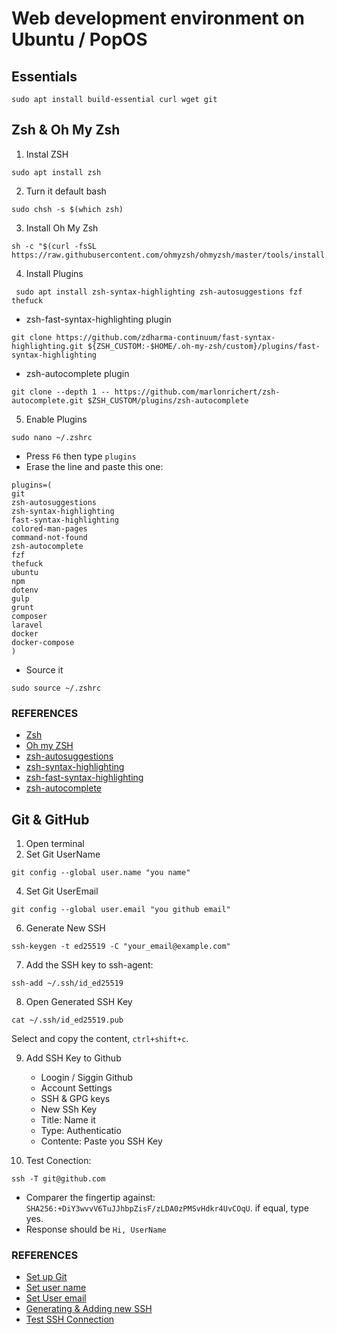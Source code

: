 # Web development environment on Ubuntu / PopOS

## Essentials
```
sudo apt install build-essential curl wget git 
```

## Zsh & Oh My Zsh
1. Instal ZSH
```
sudo apt install zsh
```
2. Turn it default bash
```
sudo chsh -s $(which zsh)
```
3. Install Oh My Zsh
```
sh -c "$(curl -fsSL https://raw.githubusercontent.com/ohmyzsh/ohmyzsh/master/tools/install.sh)"
```
4. Install Plugins
```
 sudo apt install zsh-syntax-highlighting zsh-autosuggestions fzf thefuck 
```   
+ zsh-fast-syntax-highlighting plugin
```
git clone https://github.com/zdharma-continuum/fast-syntax-highlighting.git ${ZSH_CUSTOM:-$HOME/.oh-my-zsh/custom}/plugins/fast-syntax-highlighting
```
+ zsh-autocomplete plugin
```
git clone --depth 1 -- https://github.com/marlonrichert/zsh-autocomplete.git $ZSH_CUSTOM/plugins/zsh-autocomplete
```
5. Enable Plugins  
```
sudo nano ~/.zshrc  
```
+ Press `F6` then type `plugins`
+ Erase the line and paste this one:
```
plugins=(
git 
zsh-autosuggestions 
zsh-syntax-highlighting 
fast-syntax-highlighting 
colored-man-pages 
command-not-found 
zsh-autocomplete
fzf 
thefuck 
ubuntu 
npm 
dotenv 
gulp 
grunt
composer 
laravel 
docker
docker-compose
)

```
+ Source it
```
sudo source ~/.zshrc
```

### REFERENCES
- [Zsh](https://github.com/ohmyzsh/ohmyzsh/wiki/Installing-ZSH)
- [Oh my ZSH](https://github.com/ohmyzsh/ohmyzsh)
- [zsh-autosuggestions](https://github.com/zsh-users/zsh-autosuggestions)
- [zsh-syntax-highlighting](https://github.com/zsh-users/zsh-syntax-highlighting)
- [zsh-fast-syntax-highlighting](https://github.com/zdharma/fast-syntax-highlighting)
- [zsh-autocomplete](https://github.com/marlonrichert/zsh-autocomplete)

## Git & GitHub

1. Open terminal
2. Set Git UserName
```
git config --global user.name "you name"
```
4. Set Git UserEmail
```
git config --global user.email "you github email"
```
6. Generate New SSH
```
ssh-keygen -t ed25519 -C "your_email@example.com"
```
7. Add the SSH key to ssh-agent:
```
ssh-add ~/.ssh/id_ed25519
```
8. Open Generated SSH Key
```
cat ~/.ssh/id_ed25519.pub
```
Select and copy the content, `ctrl+shift+c`.

9. Add SSH Key to Github
   + Loogin / Siggin Github
   + Account Settings
   + SSH & GPG keys
   + New SSh Key
   + Title: Name it
   + Type: Authenticatio
   + Contente: Paste you SSH Key

10. Test Conection:
```
ssh -T git@github.com
```
+ Comparer the fingertip against: `SHA256:+DiY3wvvV6TuJJhbpZisF/zLDA0zPMSvHdkr4UvCOqU`. if equal, type yes.
+ Response should be `Hi, UserName`

### REFERENCES
+ [Set up Git](https://docs.github.com/en/get-started/quickstart/set-up-git)
+ [Set user name](https://docs.github.com/en/get-started/getting-started-with-git/setting-your-username-in-git)
+ [Set User email](https://docs.github.com/en/account-and-profile/setting-up-and-managing-your-personal-account-on-github/managing-email-preferences/setting-your-commit-email-address)
+ [Generating & Adding new SSH](https://docs.github.com/en/authentication/connecting-to-github-with-ssh/generating-a-new-ssh-key-and-adding-it-to-the-ssh-agent)
+ [Test SSH Connection](https://docs.github.com/en/authentication/connecting-to-github-with-ssh/testing-your-ssh-connection)